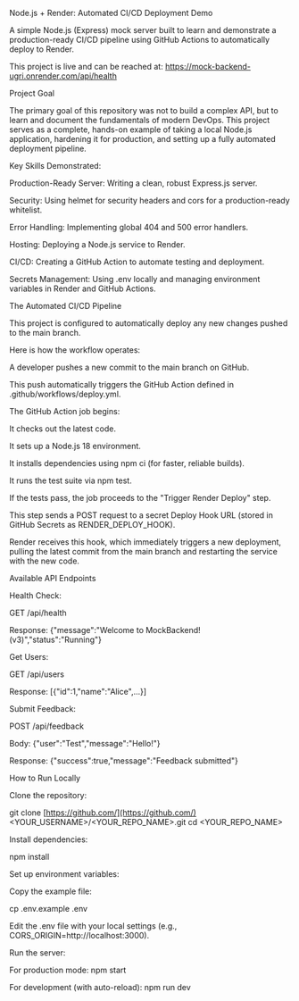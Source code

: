Node.js + Render: Automated CI/CD Deployment Demo

A simple Node.js (Express) mock server built to learn and demonstrate a production-ready CI/CD pipeline using GitHub Actions to automatically deploy to Render.

This project is live and can be reached at:
https://mock-backend-ugri.onrender.com/api/health

Project Goal

The primary goal of this repository was not to build a complex API, but to learn and document the fundamentals of modern DevOps. This project serves as a complete, hands-on example of taking a local Node.js application, hardening it for production, and setting up a fully automated deployment pipeline.

Key Skills Demonstrated:

Production-Ready Server: Writing a clean, robust Express.js server.

Security: Using helmet for security headers and cors for a production-ready whitelist.

Error Handling: Implementing global 404 and 500 error handlers.

Hosting: Deploying a Node.js service to Render.

CI/CD: Creating a GitHub Action to automate testing and deployment.

Secrets Management: Using .env locally and managing environment variables in Render and GitHub Actions.

The Automated CI/CD Pipeline

This project is configured to automatically deploy any new changes pushed to the main branch.

Here is how the workflow operates:

A developer pushes a new commit to the main branch on GitHub.

This push automatically triggers the GitHub Action defined in .github/workflows/deploy.yml.

The GitHub Action job begins:

It checks out the latest code.

It sets up a Node.js 18 environment.

It installs dependencies using npm ci (for faster, reliable builds).

It runs the test suite via npm test.

If the tests pass, the job proceeds to the "Trigger Render Deploy" step.

This step sends a POST request to a secret Deploy Hook URL (stored in GitHub Secrets as RENDER_DEPLOY_HOOK).

Render receives this hook, which immediately triggers a new deployment, pulling the latest commit from the main branch and restarting the service with the new code.

Available API Endpoints

Health Check:

GET /api/health

Response: {"message":"Welcome to MockBackend! (v3)","status":"Running"}

Get Users:

GET /api/users

Response: [{"id":1,"name":"Alice",...}]

Submit Feedback:

POST /api/feedback

Body: {"user":"Test","message":"Hello!"}

Response: {"success":true,"message":"Feedback submitted"}

How to Run Locally

Clone the repository:

git clone [https://github.com/](https://github.com/)<YOUR_USERNAME>/<YOUR_REPO_NAME>.git
cd <YOUR_REPO_NAME>


Install dependencies:

npm install


Set up environment variables:

Copy the example file:

cp .env.example .env


Edit the .env file with your local settings (e.g., CORS_ORIGIN=http://localhost:3000).

Run the server:

For production mode: npm start

For development (with auto-reload): npm run dev
